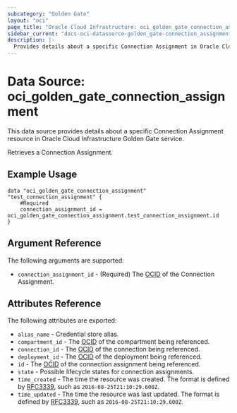 ```yaml
---
subcategory: "Golden Gate"
layout: "oci"
page_title: "Oracle Cloud Infrastructure: oci_golden_gate_connection_assignment"
sidebar_current: "docs-oci-datasource-golden_gate-connection_assignment"
description: |-
  Provides details about a specific Connection Assignment in Oracle Cloud Infrastructure Golden Gate service
---
```


# Data Source: oci_golden_gate_connection_assignment
This data source provides details about a specific Connection Assignment resource in Oracle Cloud Infrastructure Golden Gate service.

Retrieves a Connection Assignment.


## Example Usage

```hcl
data "oci_golden_gate_connection_assignment" "test_connection_assignment" {
	#Required
	connection_assignment_id = oci_golden_gate_connection_assignment.test_connection_assignment.id
}
```

## Argument Reference

The following arguments are supported:

* `connection_assignment_id` - (Required) The [OCID](https://docs.cloud.oracle.com/iaas/Content/General/Concepts/identifiers.htm) of the Connection Assignment. 


## Attributes Reference

The following attributes are exported:

* `alias_name` - Credential store alias. 
* `compartment_id` - The [OCID](https://docs.cloud.oracle.com/iaas/Content/General/Concepts/identifiers.htm) of the compartment being referenced. 
* `connection_id` - The [OCID](https://docs.cloud.oracle.com/iaas/Content/General/Concepts/identifiers.htm) of the connection being referenced. 
* `deployment_id` - The [OCID](https://docs.cloud.oracle.com/iaas/Content/General/Concepts/identifiers.htm) of the deployment being referenced. 
* `id` - The [OCID](https://docs.cloud.oracle.com/iaas/Content/General/Concepts/identifiers.htm) of the connection assignment being referenced. 
* `state` - Possible lifecycle states for connection assignments.
* `time_created` - The time the resource was created. The format is defined by [RFC3339](https://tools.ietf.org/html/rfc3339), such as `2016-08-25T21:10:29.600Z`. 
* `time_updated` - The time the resource was last updated. The format is defined by [RFC3339](https://tools.ietf.org/html/rfc3339), such as `2016-08-25T21:10:29.600Z`. 

